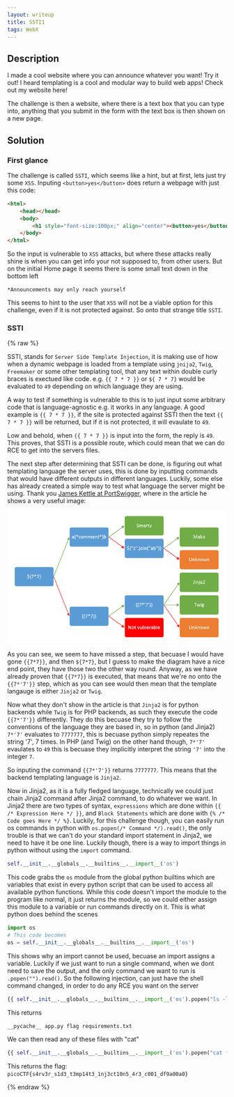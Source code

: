 ```yaml
---
layout: writeup
title: SSTI1
tags: WebX
---
```


## Description

I made a cool website where you can announce whatever you want! Try it out! I heard templating is a cool and modular way to build web apps! Check out my website here!

<!--more-->

The challenge is then a website, where there is a text box that you can type into, anything that you submit in the form with the text box is then shown on a new page.

## Solution

### First glance

The challenge is called `SSTI`, which seems like a hint, but at first, lets just try some `XSS`. Inputing `<button>yes</button>` does return a webpage with just this code:

```html
<html>
	<head></head>
	<body>
		<h1 style="font-size:100px;" align="center"><button>yes</button></h1>
	</body>
</html>
```

So the input is vulnerable to `XSS` attacks, but where these attacks really shine is when you can get info your not supposed to, from other users. But on the initial Home page it seems there is some small text down in the bottom left

```text
*Announcements may only reach yourself
```

This seems to hint to the user that `XSS` will not be a viable option for this challenge, even if it is not protected against. So onto that strange title `SSTI`.

### SSTI

{% raw %}

SSTI, stands for `Server Side Template Injection`, it is making use of how when a dynamic webpage is loaded from a template using `jnija2`, `Twig`, `Freemaker` or some other templating tool, that any text within double curly braces is exectued like code. e.g. `{{ 7 * 7 }}` or `${ 7 * 7}` would be evaluated to `49` depending on which language they are using.

A way to test if something is vulnerable to this is to just input some arbitrary code that is language-agnostic e.g. it works in any language. A good example is `{{ 7 * 7 }}`, if the site is protected against SSTI then the text `{{ 7 * 7 }}` will be returned, but if it is not protected, it will evaulate to `49`.

Low and behold, when `{{ 7 * 7 }}` is input into the form, the reply is `49`. This proves, that SSTI is a possible route, which could mean that we can do RCE to get into the servers files.

The next step after determining that SSTI can be done, is figuring out what templating language the server uses, this is done by inputting commands that would have different outputs in different languages. Luckily, some else has already created a simple way to test what language the server might be using. Thank you [James Kettle at PortSwigger](https://portswigger.net/research/server-side-template-injection), where in the article he shows a very useful image:

![A Tree structure that shows the branching paths for what language a server with templating could use](/assets/images/writeups_images/SSTI1/SSTI_Template.png)

As you can see, we seem to have missed a step, that becuase I would have gone `{{7*7}}`, and then `${7*7}`, but I guess to make the diagram have a nice end point, they have those two the other way round. Anyway, as we have already proven that `{{7*7}}` is executed, that means that we're no onto the `{{7*'7'}}` step, which as you can see would then mean that the template langauge is either `Jinja2` or `Twig`.

Now what they don't show in the article is that `Jinja2` is for python backends while `Twig` is for PHP backends, as such they execute the code `{{7*'7'}}` differently. They do this becuase they try to follow the conventions of the language they are based in, so in python (and Jinja2) `7*'7'` evaluates to `7777777`, this is becuase python simply repeates the string '7', 7 times. In PHP (and Twig) on the other hand though, `7*'7'` evaulates to `49` this is becuase they implicitly interpret the string `'7'` into the integer `7`.

So inputing the command `{{7*'7'}}` returns `7777777`. This means that the backend templating language is `Jinja2`.

Now in Jinja2, as it is a fully fledged language, technically we could just chain Jinja2 command after Jinja2 command, to do whatever we want.
In Jinja2 there are two types of syntax, `expressions` which are done within `{{ /* Expression Here */ }}`, and `Block Statements` which are done with `{% /* Code goes Here */ %}`.
Luckily, for this challenge though, you can easily run os commands in python with `os.popen(/* Command */).read()`, the only trouble is that we can't do your standard import statement in Jinja2, we need to have it be one line. Luckily though, there is a way to import things in python without using the `import` command.

```python
self.__init__.__globals__.__builtins__.__import__('os')
```

This code grabs the `os` module from the global python builtins which are variables that exist in every python script that can be used to access all available python functions. While this code doesn't import the module to the program like normal, it just returns the module, so we could either assign this module to a variable or run commands directly on it. This is what python does behind the scenes

```python
import os
# This code becomes
os = self.__init__.__globals__.__builtins__.__import__('os')
```

This shows why an import cannot be used, becuase an import assigns a variable. Luckily if we just want to run a single command, when we dont need to save the output, and the only command we want to run is `.popen("").read()`. So the following injection, can just have the shell command changed, in order to do any RCE you want on the server

```python
{{ self.__init__.__globals__.__builtins__.__import__('os').popen("ls -la").read() }}
```

This returns

```text
__pycache__ app.py flag requirements.txt 
```

We can then read any of these files with "cat"

```python
{{ self.__init__.__globals__.__builtins__.__import__('os').popen("cat flag").read() }}
```

This returns the flag: `picoCTF{s4rv3r_s1d3_t3mp14t3_1nj3ct10n5_4r3_c001_df9a00a0}`

{% endraw %}
